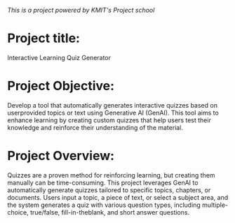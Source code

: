 *This is a project powered by KMIT's Project school*

# Project title: 
Interactive Learning Quiz Generator

# Project Objective:
Develop a tool that automatically generates interactive quizzes based on userprovided topics or text using Generative AI (GenAI). This tool aims to enhance
learning by creating custom quizzes that help users test their knowledge and
reinforce their understanding of the material.

# Project Overview:
Quizzes are a proven method for reinforcing learning, but creating them
manually can be time-consuming. This project leverages GenAI to automatically
generate quizzes tailored to specific topics, chapters, or documents. Users input
a topic, a piece of text, or select a subject area, and the system generates a
quiz with various question types, including multiple-choice, true/false, fill-in-theblank, and short answer questions.


